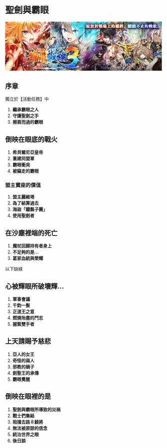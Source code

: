 # 聖劍與霸眼

![&#x8056;&#x528D;&#x8207;&#x9738;&#x773C;](../.gitbook/assets/sheng-jian-yu-ba-yan.jpg)

## 序章 <a id="00"></a>

獨立於【活動任務】中

1. **繼承霸眼之人**
2. **守護聖劍之手**
3. **擦肩而過的霸眼**

## 倒映在眼底的戰火 <a id="01"></a>

1. **希貝爾尼亞皇帝**
2. **重建同盟軍**
3. **霸眼衝突**
4. **被竊走的霸眼**

### 盟主寶座的價值 <a id="02"></a>

1. **盟主麗維塔**
2. **為了結算過去**
3. **海盜「鐡鬍子團」**
4. **使用聖劍者**

## 在沙塵裡端的死亡 <a id="03"></a>

1. **魔杖回歸持有者身上**
2. **不足夠的是…**
3. **葛家血統與榮耀**

以下缺綠

## 心被輝眼所破壞輝… <a id="04"></a>

1. **軍事會議**
2. **千鈞一髮**
3. **正道王之意**
4. **燃燒殆盡的鬥志**
5. **握緊雙手者**

## 上天請賜予慈悲 <a id="05"></a>

1. **亞人的女王**
2. **奇怪的兩人**
3. **邪教的嫡子**
4. **劍聖王的承傳**
5. **霸眼覺醒**

## 倒映在眼裡的是 <a id="06"></a>

1. **聖劍與霸眼所導致的災禍**
2. **戰士們集結**
3. **阻擋去路８騎將**
4. **無法被原諒的信念**
5. **統治世界之眼**
6. **後日談**

